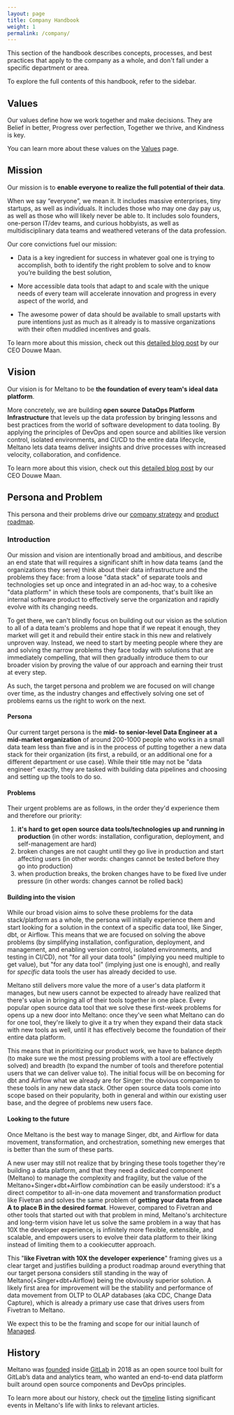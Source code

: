 ```yaml
---
layout: page
title: Company Handbook
weight: 1
permalink: /company/
---
```


This section of the handbook describes concepts, processes, and best practices that apply to the company as a whole, and don't fall under a specific department or area.

To explore the full contents of this handbook, refer to the sidebar.

## Values

Our values define how we work together and make decisions.
They are Belief in better, Progress over perfection, Together we thrive, and Kindness is key.

You can learn more about these values on the [Values](values) page.

## Mission

Our mission is to **enable everyone to realize the full potential of their data**.

When we say “everyone”, we mean it. It includes massive enterprises, tiny startups, as well as individuals. It includes those who may one day pay us, as well as those who will likely never be able to. It includes solo founders, one-person IT/dev teams, and curious hobbyists, as well as multidisciplinary data teams and weathered veterans of the data profession.

Our core convictions fuel our mission:

- Data is a key ingredient for success in whatever goal one is trying to accomplish, both to identify the right problem to solve and to know you’re building the best solution,

- More accessible data tools that adapt to and scale with the unique needs of every team will accelerate innovation and progress in every aspect of the world, and

- The awesome power of data should be available to small upstarts with pure intentions just as much as it already is to massive organizations with their often muddled incentives and goals.

To learn more about this mission, check out this [detailed blog post](https://meltano.com/blog/meltano-the-strategic-foundation-of-the-ideal-data-stack/#mission) by our CEO Douwe Maan.

## Vision

Our vision is for Meltano to be **the foundation of every team's ideal data platform**.

More concretely, we are building **open source DataOps Platform Infrastructure** that levels up the data profession by bringing lessons and best practices from the world of software development to data tooling.
By applying the principles of DevOps and open source and abilities like version control, isolated environments, and CI/CD to the entire data lifecycle, Meltano lets data teams deliver insights and drive processes with increased velocity, collaboration, and confidence.

To learn more about this vision, check out this [detailed blog post](https://meltano.com/blog/meltano-the-strategic-foundation-of-the-ideal-data-stack/#vision) by our CEO Douwe Maan.

## Persona and Problem

This persona and their problems drive our [company strategy](/strategy) and [product roadmap](/product/roadmap).

### Introduction

Our mission and vision are intentionally broad and ambitious, and describe an end state that will requires a significant shift in how data teams (and the organizations they serve) think about their data infrastructure and the problems they face: from a loose "data stack" of separate tools and technologies set up once and integrated in an ad-hoc way, to a cohesive "data platform" in which these tools are components, that's built like an internal software product to effectively serve the organization and rapidly evolve with its changing needs.

To get there, we can't blindly focus on building out our vision as the solution to all of a data team's problems and hope that if we repeat it enough, they market will get it and rebuild their entire stack in this new and relatively unproven way.
Instead, we need to start by meeting people where they are and solving the narrow problems they face today with solutions that are immediately compelling, that will then gradually introduce them to our broader vision by proving the value of our approach and earning their trust at every step.

As such, the target persona and problem we are focused on will change over time, as the industry changes and effectively solving one set of problems earns us the right to work on the next.

#### Persona

Our current target persona is the **mid- to senior-level Data Engineer at a mid-market organization** of around 200-1000 people who works in a small data team less than five and is in the process of putting together a new data stack for their organization (its first, a rebuild, or an additional one for a different department or use case).
While their title may not be "data engineer" exactly, they are tasked with building data pipelines and choosing and setting up the tools to do so.

#### Problems

Their urgent problems are as follows, in the order they'd experience them and therefore our priority:
1. **it's hard to get open source data tools/technologies up and running in production** (in other words: installation, configuration, deployment, and self-management are hard)
2. broken changes are not caught until they go live in production and start affecting users (in other words: changes cannot be tested before they go into production)
3. when production breaks, the broken changes have to be fixed live under pressure (in other words: changes cannot be rolled back)

#### Building into the vision

While our broad vision aims to solve these problems for the data stack/platform as a whole, the persona will initially experience them and start looking for a solution in the context of a specific data tool, like Singer, dbt, or Airflow.
This means that we are focused on solving the above problems (by simplifying installation, configuration, deployment, and management, and enabling version control, isolated environments, and testing in CI/CD), not "for all your data tools" (implying you need multiple to get value), but "for any data tool" (implying just one is enough), and really for _specific_ data tools the user has already decided to use.

Meltano still delivers more value the more of a user's data platform it manages, but new users cannot be expected to already have realized that there's value in bringing all of their tools together in one place.
Every popular open source data tool that we solve these first-week problems for opens up a new door into Meltano: once they've seen what Meltano can do for one tool, they're likely to give it a try when they expand their data stack with new tools as well, until it has effectively become the foundation of their entire data platform.

This means that in prioritizing our product work, we have to balance depth (to make sure we the most pressing problems with a tool are effectively solved) and breadth (to expand the number of tools and therefore potential users that we can deliver value to).
The initial focus will be on becoming for dbt and Airflow what we already are for Singer: the obvious companion to these tools in any new data stack.
Other open source data tools come into scope based on their popularity, both in general and within our existing user base, and the degree of problems new users face.

#### Looking to the future

Once Meltano is the best way to manage Singer, dbt, and Airflow for data movement, transformation, and orchestration, something new emerges that is better than the sum of these parts.

A new user may still not realize that by bringing these tools together they're building a data platform, and that they need a dedicated component (Meltano) to manage the complexity and fragility, but the value of the Meltano+Singer+dbt+Airflow _combination_ can be easily understood: it's a direct competitor to all-in-one data movement and transformation product like Fivetran and solves the same problem of **getting your data from place A to place B in the desired format**.
However, compared to Fivetran and other tools that started out with that problem in mind, Meltano's architecture and long-term vision have let us solve the same problem in a way that has 10X the developer experience, is infinitely more flexible, extensible, and scalable, and empowers users to evolve their data platform to their liking instead of limiting them to a cookiecutter approach.

This "**like Fivetran with 10X the developer experience**" framing gives us a clear target and justifies building a product roadmap around everything that our target persona considers still standing in the way of Meltano(+Singer+dbt+Airflow) being the obviously superior solution.
A likely first area for improvement will be the stability and performance of data movement from OLTP to OLAP databases (aka CDC, Change Data Capture), which is already a primary use case that drives users from Fivetran to Meltano.

We expect this to be the framing and scope for our initial launch of [Managed](https://meltano.com/managed).

## History

Meltano was [founded](https://about.gitlab.com/blog/2018/08/01/hey-data-teams-we-are-working-on-a-tool-just-for-you/) inside [GitLab](https://about.gitlab.com/) in 2018 as an open source tool built for GitLab’s data and analytics team, who wanted an end-to-end data platform built around open source components and DevOps principles.

To learn more about our history, check out the [timeline](/timeline) listing significant events in Meltano's life with links to relevant articles.
